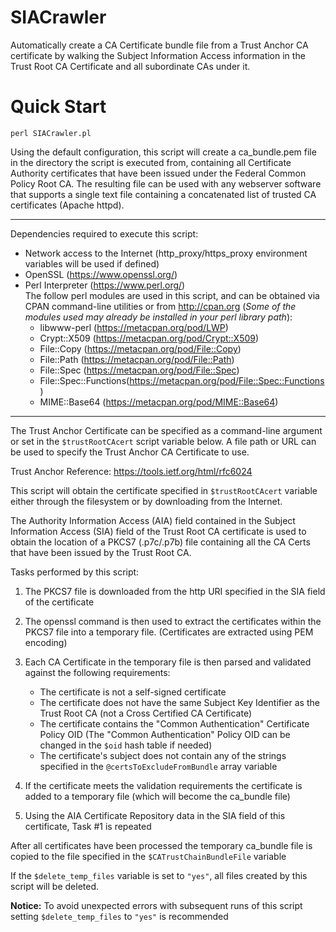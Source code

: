 # SIACrawler
Automatically create a CA Certificate bundle file from a Trust Anchor CA certificate by walking the Subject Information Access information in the Trust Root CA Certificate and all subordinate CAs under it.

# Quick Start
`perl SIACrawler.pl`

Using the default configuration, this script will create a ca_bundle.pem file in the directory the script is executed from, containing all Certificate Authority certificates that have been issued under the Federal Common Policy Root CA.  The resulting file can be used with any webserver software that supports a single text file containing a concatenated list of trusted CA certificates (Apache httpd).

---

Dependencies required to execute this script:
 * Network access to the Internet (http_proxy/https_proxy environment variables will be used if defined)
 * OpenSSL (https://www.openssl.org/)
 * Perl Interpreter (https://www.perl.org/)
   <br/>The follow perl modules are used in this script, and can be obtained via CPAN command-line utilities or from http://cpan.org (*Some of the modules used may already be installed in your perl library path*):
   * libwww-perl (https://metacpan.org/pod/LWP)
   * Crypt::X509 (https://metacpan.org/pod/Crypt::X509)
   * File::Copy (https://metacpan.org/pod/File::Copy)
   * File::Path (https://metacpan.org/pod/File::Path)
   * File::Spec (https://metacpan.org/pod/File::Spec)
   * File::Spec::Functions(https://metacpan.org/pod/File::Spec::Functions)
   * MIME::Base64 (https://metacpan.org/pod/MIME::Base64)

---

The Trust Anchor Certificate can be specified as a command-line argument or set in the `$trustRootCAcert` script variable below.  A file path or URL can be used to specify the Trust Anchor CA Certificate to use.

 Trust Anchor Reference: https://tools.ietf.org/html/rfc6024

 This script will obtain the certificate specified in `$trustRootCAcert` variable either through the filesystem or by downloading from the Internet.

The Authority Information Access (AIA) field contained in the Subject Information Access (SIA) field of the Trust Root CA certificate is used to obtain the location of a PKCS7 (.p7c/.p7b) file containing all the CA Certs that have been issued by the Trust Root CA.

Tasks performed by this script:
1. The PKCS7 file is downloaded from the http URI specified in the SIA field of the certificate

2. The openssl command is then used to extract the certificates within the PKCS7 file into a temporary file. (Certificates are extracted using PEM encoding)

3. Each CA Certificate in the temporary file is then parsed and validated against the following requirements:
    * The certificate is not a self-signed certificate
    * The certificate does not have the same Subject Key Identifier as the Trust Root CA (not a Cross Certified CA Certificate)
    * The certificate contains the "Common Authentication" Certificate Policy OID (The "Common Authentication" Policy OID can be changed in the `$oid` hash table if needed)
    * The certificate's subject does not contain any of the strings specified in the `@certsToExcludeFromBundle` array variable

4. If the certificate meets the validation requirements the certificate is added to a temporary file (which will become the ca_bundle file)

5. Using the AIA Certificate Repository data in the SIA field of this certificate, Task #1 is repeated

After all certificates have been processed the temporary ca_bundle file is copied to the file specified in the `$CATrustChainBundleFile` variable

If the `$delete_temp_files` variable is set to `"yes"`, all files created by this script will be deleted.

**Notice:** To avoid unexpected errors with subsequent runs of this script setting `$delete_temp_files` to `"yes"` is recommended
